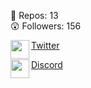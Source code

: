 <p align="left">
  📝  Repos: 13<br>
  😲  Followers: 156<br>
</p>

<a     align="left" href="https://twitter.com/fweak1337">
  <img align="left" src="https://brandpalettes.com/wp-content/uploads/2018/02/twitter_logo-300x300.png" height="30px" width="30px"/>
  <p   align="left">Twitter</p>
</a>

<a     align="left" href="https://discord.com/users/723814215562821714">
  <img align="left" src="https://github.com/EramsorGR/EramsorGR/blob/master/Discord-Logo-Color.png?raw=true" height="30px" width="30px"/>
  <p   align="left">Discord</p>
</a>

